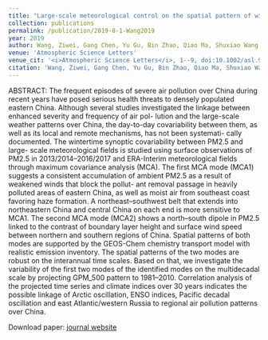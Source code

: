 ```yaml
---
title: "Large‐scale meteorological control on the spatial pattern of wintertime PM 2.5 pollution over China"
collection: publications
permalink: /publication/2019-8-1-Wang2019
year: 2019
author: Wang, Ziwei, Gang Chen, Yu Gu, Bin Zhao, Qiao Ma, Shuxiao Wang and Kuo‐Nan Liou
venue: 'Atmospheric Science Letters'
venue_cit: '<i>Atmospheric Science Letters</i>, 1--9, doi:10.1002/asl.938.'
citation: 'Wang, Ziwei, Gang Chen, Yu Gu, Bin Zhao, Qiao Ma, Shuxiao Wang and Kuo‐Nan Liou, 2019: Large‐scale meteorological control on the spatial pattern of wintertime PM 2.5 pollution over China, <i>Atmospheric Science Letters</i>, 1--9, doi:10.1002/asl.938.'
---
```

ABSTRACT:
 The frequent episodes of severe air pollution over China during recent years have posed serious health threats to densely populated eastern China. Although several studies investigated the linkage between enhanced severity and frequency of air pol- lution and the large-scale weather patterns over China, the day-to-day covariability between them, as well as its local and remote mechanisms, has not been systemati- cally documented. The wintertime synoptic covariability between PM2.5 and large- scale meteorological fields is studied using surface observations of PM2.5 in 2013/2014–2016/2017 and ERA-Interim meteorological fields through maximum covariance analysis (MCA). The first MCA mode (MCA1) suggests a consistent accumulation of ambient PM2.5 as a result of weakened winds that block the pollut- ant removal passage in heavily polluted areas of eastern China, as well as moist air from southeast coast favoring haze formation. A northeast–southwest belt that extends into northeastern China and central China on each end is more sensitive to MCA1. The second MCA mode (MCA2) shows a north–south dipole in PM2.5 linked to the contrast of boundary layer height and surface wind speed between northern and southern regions of China. Spatial patterns of both modes are supported by the GEOS-Chem chemistry transport model with realistic emission inventory. The spatial patterns of the two modes are robust on the interannual time scales. Based on that, we investigate the variability of the first two modes of the identified modes on the multidecadal scale by projecting GPM_500 pattern to 1981–2010. Correlation analysis of the projected time series and climate indices over 30 years indicates the possible linkage of Arctic oscillation, ENSO indices, Pacific decadal oscillation and east Atlantic/western Russia to regional air pollution patterns over China.

Download paper: [journal website](https://onlinelibrary.wiley.com/doi/abs/10.1002/asl.938)
